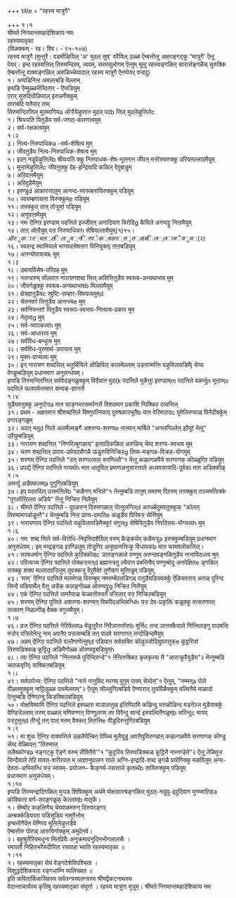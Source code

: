+++
title = "रहस्य मात्रुगै"

+++
१।१  
श्रीमते निगमान्तमहादेशिकाय नमः   
रहस्यमातृका  
(विळक्कम् - रह। विव। - ९५-१०७)  
रहस्य मात्रुगै (मुऩ्ऩुरै : वडमॊऴियिल् 'अ' मुदल् सुष्' वरैयिल् उळ्ळ ऐम्बत्तॊऩ्ऱु अक्षरङ्गट्कु “मात्रुगै' ऎऩ्ऱु पॆयर्। इन्द रहस्यत्तिल् तिरुमन्दिरम्, त्वयम्, सरमसुलोगम् ऎऩ्ऩुम् मूऩ्ऱु रहस्यङ्गळिऩ् सारार्त्तङ्गळैच् चुरुक्कि ऐम्बत्तॊऩ्ऱु वाक्यङ्गळिल् अरुळिच्चॆय्वदाल् रहस्य मात्रुगै ऎऩप्पॆयर् वन्ददु)  
१। अप्पडिनिऩ्ऱ अमलऩ्बडि यॆल्लाम्  
इप्पडि ऎम्मुळ्ळत्तॆय्दिऩार् - ऎप्पडियुम्  
एरार् सुरुदियॊळियाल् इरुळ्नीक्कुम्   
ताराबदि यऩैयार् ताम्   
तिरुमन्दिरत्तिल् मूलमागियa ऒऱ्ऱैयॆऴुत्ताऩ मुदल् पदb त्तिल् मुदलॆऴुत्तिलेc  
१। श्रियःपति यिऩुडैय सर्व-जगत्-कारणत्वमुम्  
२। सर्व-रक्षकत्वमुम्  
१।२  
३। नित्य-निरुपाधिकa -सर्व–शेषित्व मुम्  
४। जीवऩुडैय नित्य-निरुपाधिक-शेषत्व मुम्  
५। इदऩ् नडुवॆऴुत्तिलेb श्रीयःपति क्कु निरुपाधक-शेष-भूतऩाऩ जीवऩ् मऱ्ऱॊरुवरुक्कु उरियऩल्लादमैयुम्  
६। मूऩ्ऱामॆऴुत्तिलेc जीवऩुक्कु देह-इन्द्रियादि कळिल् वेऱुबाडुम्  
७। अऱिवाऩमैयुम्  
८। अऱिवुडैमैयुम्  
९। इरण्डुd आकारत्तालुम् आनन्द-स्वरूबऩायिरुक्कुम् पडियुम्  
१०। स्वयम्ब्रगासऩा यिरुक्कुम्e पडियुम्  
११। तऩक्कुत् ताऩ् तोऱ्ऱुम्f पडियुम्  
१२। अणुवाऩमैयुम्  
१३। नमः ऎऩ्गिऱ इरण्डाम् पदत्तिले इज्जीवऩ् अनादियाग विरोदिg कैयिले अगप्पट्टु निऩ्ऱमैयुम्  
१४। ताऩ् ऒऩ्ऱैयुम् पऱ्ऱ निरुपाधिकh सेषियल्लामैयुम्($१)  
१५। ऒरु कार्यत्तिलुम् निरपेक्षकर्तृत्वi मिल्लामैयुम्($२)  
१६। स्वदन्द्र स्वामियाले भागवदसेषऩाग विनियुक्तj ऩाऩबडियुम्  
१७। अनन्योपायत्वk मुम्  
१।३  
१८। उबायविसेष-परिग्रह मुम्   
१९। नलन्दरुम् सॊल्लाऩ नारायणशब्द त्तिल् असित्तिऩुडैय स्वरूब-अन्यथाभाव मुम्   
२०। जीवर्गळुक्कु स्वरूब-अन्यथाभावb मिल्लामैयुम्   
२१। क्षेत्रज्ञऩुडैयc स्रुष्टि-सम्हार-विषयत्वमुम्d   
२२। चेतनवर्ग त्तिऩुडैय आनन्त्यe मुम्   
२३। सर्वनियन्ताf विऩुडैय स्वरूप-स्वभाव-नित्यत्व-प्रकार मुम्   
२४। नेतृत्वg मुम्   
२५। सर्व-व्यापकत्वh मुम्   
२६। सर्व-आधारत्व मुम्  
२७। सर्वविध-बन्धुत्व मुम्   
२८। सर्वविध-पुरुषार्थ-उपायत्व मुम्   
२९। मुक्त-प्राप्यत्वi मुम्   
३०। इन् नारायण शब्दत्तिल् चतुर्थियिले ऒऴिविल् कालमॆल्लाम् उडऩाय्मऩ्ऩि वऴुविलावडिमैj सॆय्य वेण्डुम्बडियुम् प्रधानमाग अनुसन्धेयम्।   
इप्पडि तिरुमन्दिरत्तिल् सर्ववेदङ्गळुक्कुम् विदैयाऩ मुदऱ्k पदत्तिले मुळैत्तुl इरण्डाम्m पदत्तिले वळर्न्दुn मूऩ्ऱाम्o पदत्तिले फलपर्यन्तमाऩ सम्यक्-ज्ञानत्तै  
१।४  
युडैयवऩुक्कु अनुप्टेयa माऩ साङ्गभरसमर्पणत्तै विशदमाग प्रकाशि प्पिक्किऱ दव्यत्तिल्  
३१। प्रथम - अक्षरमाऩ श्रीशब्दत्तिले विष्णुपत्नियाय् पुरुषकारभूतैb याऩ वेरिमाऱादc पूमेलिरुप्पाळ् विऩैदीर्क्कुम् प्रगारङ्गळुम्  
 ३२। अदऩ् मतुd प्पिले अलर्मेल्मङ्गै अशरण्य-शरण्यe ऩाऩवऩ् मार्बिले "अगलगिल्लेऩ् इऱैयुf मॆऩ्ऱु" उऱैयुम्बडियुम्   
३३। नारायण शब्दत्तिल् "निगरिल्बुगऴाय्” इत्यादिकळिल् अरुळिच् चॆय्द शरण्य-स्वभाव मुम्   
३४। चरण शब्दत्तिल् उपाय-उपेयदसैगळै ऊडुरुविनिऱ्किऱg तिव्य-मङ्गळ-विक्रह-यॊगमुम्   
३५। शरणम् ऎऩ्गिऱ पदत्तिले "उऩ् सरणल्लाल् सरणिल्लै"१ यॆऩ्ऱु कऴल्गळवैये सरणागक् कॊळ्ळुगिऱ पडियुम्   
३६। प्रपद्ये ऎऩ्गिऱ पदत्तिले गत्यर्थh माऩ धातुविल् प्रमाणअनुसारत्ताले अध्यवसायादि-पूर्वकi माऩ अडिक्कीऴ्  
१।५  
अमर्न्दु अडैक्कलम्a पुगुगिऱबडियुम्   
३७। इप् पदतदिल् उत्तमऩिलेb "कळैगण् मऱ्ऱिले"१ ऩॆऩ्ऩुम्बडि ताऩुम् तमरुम् पिऱरुम् तऩक्कुत् तञ्जमऩ्ऱिक्के "पुगलॊऩ्ऱिल्ला अडिये" ऩॆऩ्ऱु निऱ्किऱ निलैयुम्   
३८। श्रीमते ऎऩ्गिऱ पदत्तिले - पूवळरुन् दिरुमगळाल् पॊऩ्ऩुलगिल्d अरुळ्बॆऱुमवऩुक्कुक् "कोलत् तिरुमामगळोडुऩ्ऩै"२ यॆऩ्ऩुम्बडि निऩ्ऱ प्राप्य-दम्पतिe कळुडैय पिरिवऱ्ऱ सेर्त्तियुम्   
३९। नारायणाय ऎऩ्गिऱ पदत्तिले वऴुविलावडिमैक्कुf वगुत्तg सेषियिऩुडैय निरदिसय-भॊग्यत्वh मुम्  
१।६  
४०। नम: शब्द त्तिले सर्व-विरोधि-निवृत्तिदशैयिल् वरुम् कैङ्कर्यम् कळैयऱ्ऱुa इरुक्कुम्बडियुम् प्रधानमाग अनुसंधेयम्। इम् मन्द्रङ्गळ् इरण्डिलुम् तोऱ्ऱुगिऱ अनुष्ठानत्तिऱ्कु विधायकb माऩ चरमश्लॊकत्तिल्।  
४१। सरवधर्मान् ऎऩ्गिऱ पदत्तिले कुऱिक्कॊळ्c ञाऩङ्गळाले पण्णुम् अरुन्दवङ्गळिऩुडैय नानाविदधत्व मुम्  
४२। परित्यज्य ऎऩ्गिऱ पदत्तिले पोक्कऱ्ऱवऩ्d ब्रह्मास्त्रतु ल्यैयाऩ प्रबत्तियैप् पण्णुम्बोदु अनपेक्षितe ङ्गळिल् तऩक्कु शक्य मल्लादवऱ्ऱिलुम् तुवक्कऱ्ऱु वॆऱुमैयेf तुणैयाग मुऩ्ऩिडुम् पडियुम्,   
४३। ‘माम्' ऎऩ्गिऱ पदत्तिले मलर्मगळ् विरुम्बुम् नमरुम्बॆऱलडिगळ् पत्तुडैयडियवर्क्कु ऎळियवऩाय् अरुळ् पुरिन्द सिन्दै यडियार्मेल् वैत्तु अडैक् कलङ्गॊळ्ळ ऒरुप्पट्टुg निऱ्किऱ निलैयुम्   
४४। एकं ऎऩ्गिऱ पदत्तिले तामरैयाळ् केळ्वऩॊरुवऩे पऱ्ऱिलार् पऱ्ऱ निऱ्किऱबडियुम्   
४५। शरणम् ऎऩ्गिऱ पुत्तिले अशरण्य-शरण्यऩ् विबरीदअभिसन्धिh यऱ्ऱ देव-प्रकृतिi कळुक्कु वऩ्सरणाय्त् तऩ्सरण् निऴल्गीऴ् वैक्क वगुत्तमैयुम्।  
१।७  
४६। व्रज ऎऩ्गिऱ पदत्तिले नॆऱियॆल्लाa मॆडुत्तुरैत्त निऱैञाऩत्तॊरुb मूर्त्तिc तन्द ञाऩक्कैयाले निऩ्ऩिलङ्गु पादमऩ्ऱि मऱ्ऱोर् पऱ्ऱिलेऩॆऩ्ऱु नाम् अवऩैप् पऱ्ऱलाम्बडि तऩ् पादमे सरणागत् तन्दॊऴिन्दमैयुम्   
४७। अहम् ऎऩ्गिऱ पदत्तिले वल्लैगाणॆऩ्ऩुम्d पडियाऩ सर्वसक्ति कॊऴुञ्जोदियुयरत्तुक्e कूट्टरियf तिरुवडिक्कळ् कूट्टिg अडिमैगॊळ्ळ ऒरुप्पट्टबडियुम्h  
४८। त्वा ऎऩ्गिऱ पदत्तिले "निऩ्ऩरुळे पुरिन्दिरुन्दे"१ ऩॆऩ्ऱिरुक्किऱ कृतकृत्यi ऩै "आराऱ्कुऱैयुडैय"२ मॆऩ्ऩुम्बडि चातकवृत्तिj याक्किऩबडियुम्  
१।८  
४९। सर्वपापेभ्य: ऎऩ्गिऱ पदत्तिले "नाऩे नाऩुविद नरगम् पुगुम् पावम् सॆय्देऩ्"१ ऎऩ्ऱुम्, "नम्मऩ्a पोले वीऴ्त्तमुक्कुम् नाट्टिलुळ्ळ पावमॆल्लाम्"२ ऎऩ्ऱुम् सॊल्लुगिऱबडिये ऎण्णारात् तुयर्विळैक्कुम् वल्विऩैये माळादो ऎऩ्ऩुम्बडि ऎण्णिऱन्दु किडक्किऱबडियुम्   
५०। मोक्षयिष्यामि ऎऩ्गिऱ पदत्तिले इरुळ्दरु माञालत्तुळ् इऩिप्पिऱवि कऴिन्दु मरुळॊऴिन्द मडनॆञ्ज मुडैयार्क्कु वेण्डिऱ्ऱॆल्लाम् तरुम् वळ्ळल् मणिवण्णऩ् विण्णुलगम् तर विरैन्दु सार्न्द इरुवल्विऩैगळुम्b सरिन्दुc मायप् पऱ्ऱऱुत्तुत्d तीर्न्दु तऩ् पाल् मऩम् वैक्कत् तिरुत्तिe वीडुदिरुत्तुगिऱबडियुम्  
१।९  
५१। मा शुचः ऎऩ्गिऱ वाक्यत्तिले उऴलैयॆऩ्बिऩ् पेय्च्चि मुलैयूडु अवऩैयुयिरुण्डाऩ् कऴल्गळवैये सरणागक् कॊण्डु सॆय्द वेळ्वियऩ् "तिरुमाल्  
तलैक्कॊण्डa नङ्गट्कु ऎङ्गे वरुम् तीविऩैये’"१ "कूट्टरिय तिरुवडिक्कळ् कूट्टिऩै नाऩ्गण्डेऩे"२ ऎऩ्ऱु तॆळिवुऱ्ऱ सिन्दैयाले तेऱि यावत्-शरीरपात म् आज्ञानुपालन त्ताले अग्नि-इन्द्रादि-शब्द ङ्गळै प्रयॊगिक्कु मळविलुम् अन्य-देवता-अभिसन्धि यऱ्ऱ स्वयम्- प्रयोजन– कैङ्गर्य-रसत्ताले कृतार्थb ऩायिरुक्कुम् पडियुम्  
प्रधानमाग अनुसंधेयम्।  
१।१०  
इप्पडि तिरुमन्द्रादिगळिल् मुऱ्पड शिषिक्कुम् अर्थमे मोक्षसास्त्रङ्गळिल् मुदल्-नडुवु-इऱुदियाग मुगम्माऱिक्a कोक्किऩ्ऱ वर्ण-सरङ्गळुक् कॆल्लाम्b मातृकै।  
१। सॆम्बॊऱ् कऴलिणैच् चॆय्याळमरुन् दिरुवरङ्गर्   
अऩ्बर्क्कडियवरा यडिसूडिय नामुरैत्तोम्   
इण्बत्तॊगैयॆऩ वॆण्णिय मूऩ्ऱिऩॆऴुत्तडैवे   
ऐम्बत्तॊरु पॊरुळ् आरुयिर्गाक्कॖम् अमुदॆऩवे।  
२। बहुश्रुतैरियमधुना मितप्रियैः अनुक्रमादनुदिनभॊगलालसैः ।  
रमापतौ निहितभरैरुदीरिता रसावहा भवति रहस्यमातृका ॥  
१।११  
१। रहस्यमातृका सेयं वेङ्गटेशेविपश्चिता ।  
विशुद्धदेशिकवता रङ्गधाम्नि व्यलिख्यत ॥  
इति कवितार्किकसिंहस्य सर्वतन्त्रस्वतन्त्रस्य श्रीमद्वेंकटनाथस्य  
वेदान्ताचार्यस्य कृतिषु रहस्यमातृका संपूर्णा । रहस्य मात्रुगा मुऱ्ऱुम्। श्रीमते निगमान्तमहादेशिकाय नमः

